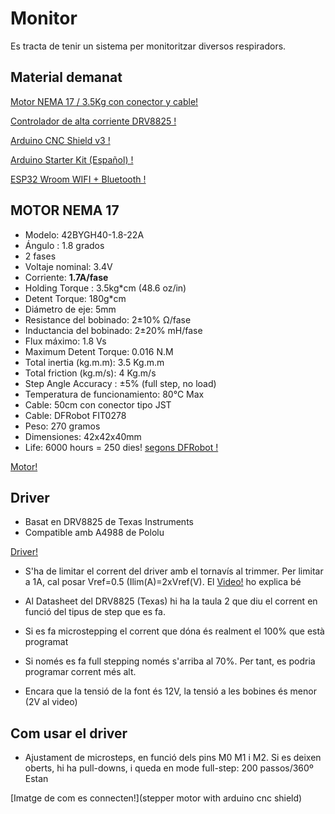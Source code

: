 # Monitor

Es tracta de tenir un sistema per monitoritzar diversos respiradors.

## Material demanat


[Motor NEMA 17 / 3.5Kg con conector y cable!](https://tienda.bricogeek.com/motores-paso-a-paso/1360-motor-nema-17-35kg-con-conector-y-cable.html)

[Controlador de alta corriente DRV8825 !]( https://tienda.bricogeek.com/impresion-3d/853-controlador-de-alta-corriente-drv8825.html)

[Arduino CNC Shield v3 !](https://tienda.bricogeek.com/shields-arduino/837-arduino-cnc-shield-v3.html )

[Arduino Starter Kit (Español) !](https://tienda.bricogeek.com/kits-electronica-para-montar/541-arduino-starter-kit.html )

[ESP32 Wroom WIFI + Bluetooth !](https://tienda.bricogeek.com/arduino-compatibles/1274-esp32-wroom-wifi-bluetooth.html )


## MOTOR NEMA 17

 *   Modelo: 42BYGH40-1.8-22A
 *   Ángulo : 1.8 grados
 *   2 fases
 *   Voltaje nominal: 3.4V
 *   Corriente: **1.7A/fase**
 *   Holding Torque : 3.5kg*cm (48.6 oz/in)
 *   Detent Torque: 180g*cm
 *   Diámetro de eje: 5mm
 *   Resistance del bobinado: 2±10% Ω/fase
 *   Inductancia del bobinado: 2±20% mH/fase
 *   Flux máximo: 1.8 Vs
 *   Maximum Detent Torque: 0.016 N.M
 *   Total inertia (kg.m.m): 3.5 Kg.m.m
 *   Total friction (kg.m/s): 4 Kg.m/s
 *   Step Angle Accuracy : ±5% (full step, no load) 
 *   Temperatura de funcionamiento:  80°C   Max
 *   Cable: 50cm con conector tipo JST
 *   Cable: DFRobot FIT0278
 *   Peso: 270 gramos
 *   Dimensiones: 42x42x40mm
 *   Life: 6000 hours = 250 dies! [segons DFRobot !](https://www.dfrobot.com/product-785.html)

[Motor!](motor.png)


## Driver

 * Basat en DRV8825 de Texas Instruments 
 * Compatible amb A4988 de Pololu

[Driver!](driver.png)

 * S'ha de limitar el corrent del driver amb el tornavís al trimmer.
   Per limitar a 1A, cal posar Vref=0.5 (Ilim(A)=2xVref(V).
   El [Video!](https://www.youtube.com/watch?feature=player_embedded&v=89BHS9hfSUk) ho explica bé

 * Al Datasheet del DRV8825 (Texas) hi ha la taula 2 que diu el corrent en funció
   del tipus de step que es fa.

 * Si es fa microstepping el corrent que dóna és realment el 100% que està programat
 * Si només es fa full stepping només s'arriba al 70%. Per tant, es podria programar corrent més alt.

 * Encara que la tensió de la font és 12V, la tensió a les bobines és menor (2V al video)


## Com usar el driver

 * Ajustament de microsteps, en funció dels pins M0 M1 i M2.
   Si es deixen oberts, hi ha pull-downs, i queda en mode full-step: 200 passos/360º
   Estan

[Imatge de com es connecten!](stepper motor with arduino cnc shield)
 
